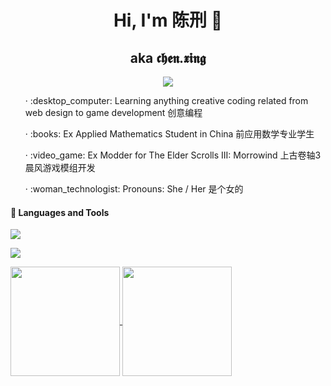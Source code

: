 <h1 align="center">Hi, I'm 陈刑 👋</h1>
<h2 align="center">aka 𝖈𝖍𝖊𝖓.𝖝𝖎𝖓𝖌</h2>

<div>
  <div align="center">
    <a href="https://hits.seeyoufarm.com">
      <img src="https://hits.seeyoufarm.com/api/count/incr/badge.svg?url=https%3A%2F%2Fgithub.com%2Famaliegay%2Fhit-counter&count_bg=%23C4B798&title_bg=%23303030&icon=&icon_color=%23E7E7E7&title=Profile+views&edge_flat=false"/>
    </a>
  </div>

  <ul>· :desktop_computer: Learning anything creative coding related from web design to game development 创意编程</ul>
  <ul>· :books: Ex Applied Mathematics Student in China 前应用数学专业学生</ul>
  <ul>· :video_game: Ex Modder for The Elder Scrolls III: Morrowind 上古卷轴3晨风游戏模组开发</ul>
  <ul>· :woman_technologist: Pronouns: She / Her 是个女的</ul>
</div>

#### :wrench: Languages and Tools

![](https://skillicons.dev/icons?i=py,html,css,sass,js,nodejs,ruby,bash,lua&theme=light)

![](https://skillicons.dev/icons?i=git,githubactions,linux,ubuntu,vscode,sublime&theme=light)

<div>
  <a href="https://github.com/dev-chenxing">
    <img align="center" height=175 src="https://github-readme-stats.vercel.app/api?username=dev-chenxing&show_icons=true&line_height=24&theme=shadow_red" />
  </a>
  
  <a href="https://github.com/dev-chenxing?tab=repositories">
    <img align="center" height=175 src="https://github-readme-stats.vercel.app/api/top-langs/?username=dev-chenxing&theme=shadow_red&layout=compact&langs_count=8&hide=makefile,batchfile" />
  </a>
</div>
